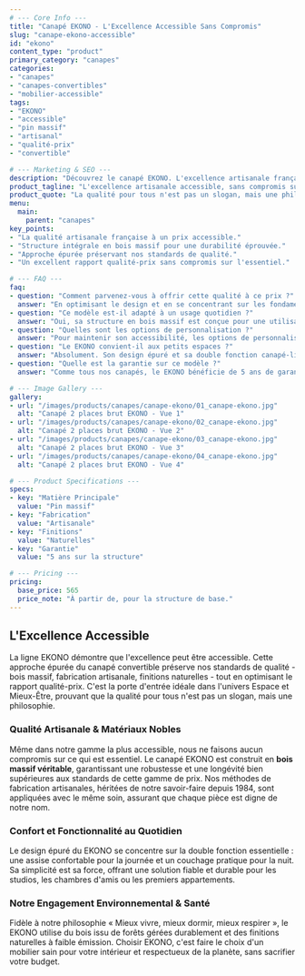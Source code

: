 ```yaml
---
# --- Core Info ---
title: "Canapé EKONO - L'Excellence Accessible Sans Compromis"
slug: "canape-ekono-accessible"
id: "ekono"
content_type: "product"
primary_category: "canapes"
categories:
- "canapes"
- "canapes-convertibles"
- "mobilier-accessible"
tags:
- "EKONO"
- "accessible"
- "pin massif"
- "artisanal"
- "qualité-prix"
- "convertible"

# --- Marketing & SEO ---
description: "Découvrez le canapé EKONO. L'excellence artisanale française en bois massif devient accessible, sans compromis sur la qualité ou les finitions naturelles."
product_tagline: "L'excellence artisanale accessible, sans compromis sur l'essentiel"
product_quote: "La qualité pour tous n'est pas un slogan, mais une philosophie. Le EKONO prouve qu'excellence et accessibilité peuvent se conjuguer harmonieusement."
menu:
  main:
    parent: "canapes"
key_points:
- "La qualité artisanale française à un prix accessible."
- "Structure intégrale en bois massif pour une durabilité éprouvée."
- "Approche épurée préservant nos standards de qualité."
- "Un excellent rapport qualité-prix sans compromis sur l'essentiel."

# --- FAQ ---
faq:
- question: "Comment parvenez-vous à offrir cette qualité à ce prix ?"
  answer: "En optimisant le design et en se concentrant sur les fondamentaux : la qualité du bois massif et la robustesse de l'assemblage. Nous avons simplifié le superflu pour rendre l'essentiel accessible."
- question: "Ce modèle est-il adapté à un usage quotidien ?"
  answer: "Oui, sa structure en bois massif est conçue pour une utilisation régulière, que ce soit en canapé ou en lit, offrant une durabilité bien supérieure aux produits industriels."
- question: "Quelles sont les options de personnalisation ?"
  answer: "Pour maintenir son accessibilité, les options de personnalisation sont limitées, mais nous proposons une sélection de finitions naturelles qui honorent la beauté du bois."
- question: "Le EKONO convient-il aux petits espaces ?"
  answer: "Absolument. Son design épuré et sa double fonction canapé-lit en font la solution idéale pour les studios, chambres d'amis ou premiers appartements."
- question: "Quelle est la garantie sur ce modèle ?"
  answer: "Comme tous nos canapés, le EKONO bénéficie de 5 ans de garantie sur la structure, témoignant de notre confiance en sa durabilité."

# --- Image Gallery ---
gallery:
- url: "/images/products/canapes/canape-ekono/01_canape-ekono.jpg"
  alt: "Canapé 2 places brut EKONO - Vue 1"
- url: "/images/products/canapes/canape-ekono/02_canape-ekono.jpg"
  alt: "Canapé 2 places brut EKONO - Vue 2"
- url: "/images/products/canapes/canape-ekono/03_canape-ekono.jpg"
  alt: "Canapé 2 places brut EKONO - Vue 3"
- url: "/images/products/canapes/canape-ekono/04_canape-ekono.jpg"
  alt: "Canapé 2 places brut EKONO - Vue 4"

# --- Product Specifications ---
specs:
- key: "Matière Principale"
  value: "Pin massif"
- key: "Fabrication"
  value: "Artisanale"
- key: "Finitions"
  value: "Naturelles"
- key: "Garantie"
  value: "5 ans sur la structure"

# --- Pricing ---
pricing:
  base_price: 565
  price_note: "À partir de, pour la structure de base."
---
```


## L'Excellence Accessible

La ligne EKONO démontre que l'excellence peut être accessible. Cette approche épurée du canapé convertible préserve nos standards de qualité - bois massif, fabrication artisanale, finitions naturelles - tout en optimisant le rapport qualité-prix. C'est la porte d'entrée idéale dans l'univers Espace et Mieux-Être, prouvant que la qualité pour tous n'est pas un slogan, mais une philosophie.

### Qualité Artisanale & Matériaux Nobles

Même dans notre gamme la plus accessible, nous ne faisons aucun compromis sur ce qui est essentiel. Le canapé EKONO est construit en **bois massif véritable**, garantissant une robustesse et une longévité bien supérieures aux standards de cette gamme de prix. Nos méthodes de fabrication artisanales, héritées de notre savoir-faire depuis 1984, sont appliquées avec le même soin, assurant que chaque pièce est digne de notre nom.

### Confort et Fonctionnalité au Quotidien

Le design épuré du EKONO se concentre sur la double fonction essentielle : une assise confortable pour la journée et un couchage pratique pour la nuit. Sa simplicité est sa force, offrant une solution fiable et durable pour les studios, les chambres d'amis ou les premiers appartements.

### Notre Engagement Environnemental & Santé

Fidèle à notre philosophie « Mieux vivre, mieux dormir, mieux respirer », le EKONO utilise du bois issu de forêts gérées durablement et des finitions naturelles à faible émission. Choisir EKONO, c'est faire le choix d'un mobilier sain pour votre intérieur et respectueux de la planète, sans sacrifier votre budget.